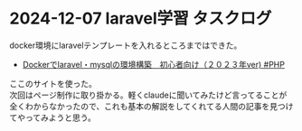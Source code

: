 # 2024-12-07 laravel学習 タスクログ

docker環境にlaravelテンプレートを入れるところまではできた。

- [Dockerでlaravel・mysqlの環境構築　初心者向け（２０２３年ver) #PHP](https://qiita.com/kouta222/items/6bcfcd261cfea62238bc)

ここのサイトを使った。  
次回はページ制作に取り掛かる。軽くclaudeに聞いてみたけど言ってることが全くわからなかったので、これも基本の解説をしてくれてる人間の記事を見つけてやってみようと思う。